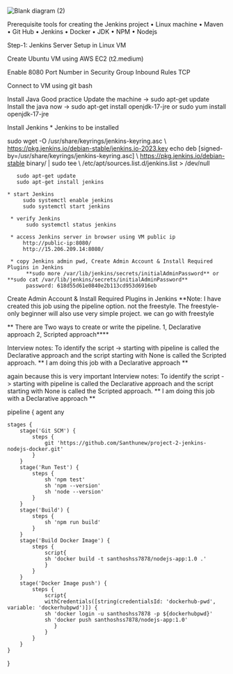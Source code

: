 ![Blank diagram (2)](https://github.com/user-attachments/assets/f0817ee6-612d-4397-b5f1-55739869079a)

Prerequisite tools for creating the Jenkins project 
•	Linux machine 
•	Maven 
•	Git Hub 
•	Jenkins 
•	Docker
•	JDK
•	NPM
•	Nodejs

Step-1: Jenkins Server Setup in Linux VM

Create Ubuntu VM using AWS EC2 (t2.medium)

Enable 8080 Port Number in Security Group Inbound Rules TCP

Connect to VM using git bash

Install Java Good practice Update the machine -> sudo apt-get update Install the java now -> sudo apt-get install openjdk-17-jre or sudo yum install openjdk-17-jre

Install Jenkins * Jenkins to be installed

sudo wget -O /usr/share/keyrings/jenkins-keyring.asc \ https://pkg.jenkins.io/debian-stable/jenkins.io-2023.key echo deb [signed-by=/usr/share/keyrings/jenkins-keyring.asc] \ https://pkg.jenkins.io/debian-stable binary/ | sudo tee \ /etc/apt/sources.list.d/jenkins.list > /dev/null

       sudo apt-get update
       sudo apt-get install jenkins 

    * start Jenkins
         sudo systemctl enable jenkins
         sudo systemctl start jenkins

     * verify Jenkins
          sudo systemctl status jenkins

     * access Jenkins server in browser using VM public ip 
         http://public-ip:8080/
         http://15.206.209.14:8080/

     * copy Jenkins admin pwd, Create Admin Account & Install Required Plugins in Jenkins
          **sudo more /var/lib/jenkins/secrets/initialAdminPassword** or **sudo cat /var/lib/jenkins/secrets/initialAdminPassword**
          password: 618d55d61e0840e2b113cd953d6916eb
Create Admin Account & Install Required Plugins in Jenkins **Note: I have created this job using the pipeline option. not the freestyle. The freestyle-only beginner will also use very simple project. we can go with freestyle

** There are Two ways to create or write the pipeline. 1, Declarative approach 2, Scripted approach****

Interview notes: To identify the script -> starting with pipeline is called the Declarative approach and the script starting with None is called the Scripted approach. ** I am doing this job with a Declarative approach **

again because this is very important Interview notes: To identify the script -> starting with pipeline is called the Declarative approach and the script starting with None is called the Scripted approach. ** I am doing this job with a Declarative approach **


pipeline {
    agent any
    
    stages {
        stage('Git SCM') {
            steps {
                git 'https://github.com/Santhunew/project-2-jenkins-nodejs-docker.git'
            }
        }
        stage('Run Test') {
            steps {
                sh 'npm test'
                sh 'npm --version'
                sh 'node --version'
            }
        }
        stage('Build') {
            steps {
                sh 'npm run build'
            }
        }
        stage('Build Docker Image') {
            steps {
                script{
                sh 'docker build -t santhoshss7878/nodejs-app:1.0 .'
                }
            }
        }
        stage('Docker Image push') {
            steps {
                script{
                withCredentials([string(credentialsId: 'dockerhub-pwd', variable: 'dockerhubpwd')]) {
                sh 'docker login -u santhoshss7878 -p ${dockerhubpwd}'
                sh 'docker push santhoshss7878/nodejs-app:1.0'
                   }
                }
            }
        }
    }
}
